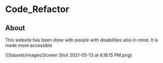 # Code_Refactor

## **About**

This website has been done with people with disabilities also in mind. It is made more accessible 


![](assets/images/Screen Shot 2021-05-13 at 6.16.15 PM.png)